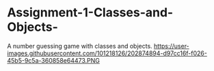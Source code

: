 # Assignment-1-Classes-and-Objects-
A number guessing game with classes and objects.
https://user-images.githubusercontent.com/101218126/202874894-d97cc16f-f026-45b5-9c5a-360858e64473.PNG
